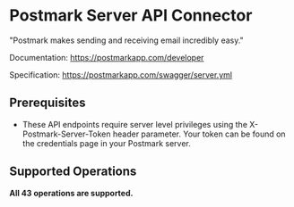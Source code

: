# Postmark Server API Connector

"Postmark makes sending and receiving email incredibly easy."

Documentation: https://postmarkapp.com/developer

Specification: https://postmarkapp.com/swagger/server.yml

## Prerequisites

+ These API endpoints require server level privileges using the X-Postmark-Server-Token header parameter. Your token can be found on the credentials page in your Postmark server.

## Supported Operations
**All 43 operations are supported.**

